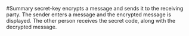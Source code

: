 #Summary
secret-key encrypts a message and sends it to the receiving party. The sender enters a message and the encrypted message is displayed.
The other person receives the secret code, along with the decrypted message.
